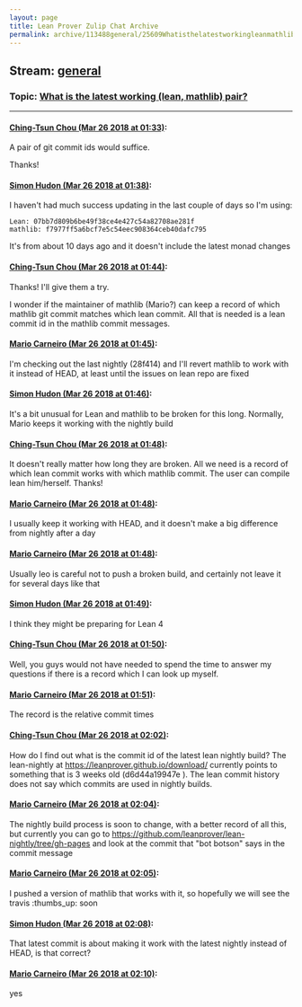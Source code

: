 ```yaml
---
layout: page
title: Lean Prover Zulip Chat Archive 
permalink: archive/113488general/25609Whatisthelatestworkingleanmathlibpair.html
---
```


## Stream: [general](index.html)
### Topic: [What is the latest working (lean, mathlib) pair?](25609Whatisthelatestworkingleanmathlibpair.html)

---

#### [Ching-Tsun Chou (Mar 26 2018 at 01:33)](https://leanprover.zulipchat.com/#narrow/stream/113488-general/topic/What%20is%20the%20latest%20working%20%28lean%2C%20mathlib%29%20pair%3F/near/124203602):
A pair of git commit ids would suffice.

Thanks!

#### [Simon Hudon (Mar 26 2018 at 01:38)](https://leanprover.zulipchat.com/#narrow/stream/113488-general/topic/What%20is%20the%20latest%20working%20%28lean%2C%20mathlib%29%20pair%3F/near/124203737):
I haven't had much success updating in the last couple of days so I'm using:

```
Lean: 07bb7d809b6be49f38ce4e427c54a82708ae281f 
mathlib: f7977ff5a6bcf7e5c54eec908364ceb40dafc795 
```

It's from about 10 days ago and it doesn't include the latest monad changes

#### [Ching-Tsun Chou (Mar 26 2018 at 01:44)](https://leanprover.zulipchat.com/#narrow/stream/113488-general/topic/What%20is%20the%20latest%20working%20%28lean%2C%20mathlib%29%20pair%3F/near/124203882):
Thanks!  I'll give them a try.

I wonder if the maintainer of mathlib (Mario?) can keep a record of which mathlib git commit matches which lean commit.  All that is needed is a lean commit id in the mathlib commit messages.

#### [Mario Carneiro (Mar 26 2018 at 01:45)](https://leanprover.zulipchat.com/#narrow/stream/113488-general/topic/What%20is%20the%20latest%20working%20%28lean%2C%20mathlib%29%20pair%3F/near/124203900):
I'm checking out the last nightly (28f414) and I'll revert mathlib to work with it instead of HEAD, at least until the issues on lean repo are fixed

#### [Simon Hudon (Mar 26 2018 at 01:46)](https://leanprover.zulipchat.com/#narrow/stream/113488-general/topic/What%20is%20the%20latest%20working%20%28lean%2C%20mathlib%29%20pair%3F/near/124203943):
It's a bit unusual for Lean and mathlib to be broken for this long. Normally, Mario keeps it working with the nightly build

#### [Ching-Tsun Chou (Mar 26 2018 at 01:48)](https://leanprover.zulipchat.com/#narrow/stream/113488-general/topic/What%20is%20the%20latest%20working%20%28lean%2C%20mathlib%29%20pair%3F/near/124203987):
It doesn't really matter how long they are broken.  All we need is a record of which lean commit works with which mathlib commit.  The user can compile lean him/herself.  Thanks!

#### [Mario Carneiro (Mar 26 2018 at 01:48)](https://leanprover.zulipchat.com/#narrow/stream/113488-general/topic/What%20is%20the%20latest%20working%20%28lean%2C%20mathlib%29%20pair%3F/near/124203991):
I usually keep it working with HEAD, and it doesn't make a big difference from nightly after a day

#### [Mario Carneiro (Mar 26 2018 at 01:48)](https://leanprover.zulipchat.com/#narrow/stream/113488-general/topic/What%20is%20the%20latest%20working%20%28lean%2C%20mathlib%29%20pair%3F/near/124203993):
Usually leo is careful not to push a broken build, and certainly not leave it for several days like that

#### [Simon Hudon (Mar 26 2018 at 01:49)](https://leanprover.zulipchat.com/#narrow/stream/113488-general/topic/What%20is%20the%20latest%20working%20%28lean%2C%20mathlib%29%20pair%3F/near/124204003):
I think they might be preparing for Lean 4

#### [Ching-Tsun Chou (Mar 26 2018 at 01:50)](https://leanprover.zulipchat.com/#narrow/stream/113488-general/topic/What%20is%20the%20latest%20working%20%28lean%2C%20mathlib%29%20pair%3F/near/124204046):
Well, you guys would not have needed to spend the time to answer my questions if there is a record which I can look up myself.

#### [Mario Carneiro (Mar 26 2018 at 01:51)](https://leanprover.zulipchat.com/#narrow/stream/113488-general/topic/What%20is%20the%20latest%20working%20%28lean%2C%20mathlib%29%20pair%3F/near/124204054):
The record is the relative commit times

#### [Ching-Tsun Chou (Mar 26 2018 at 02:02)](https://leanprover.zulipchat.com/#narrow/stream/113488-general/topic/What%20is%20the%20latest%20working%20%28lean%2C%20mathlib%29%20pair%3F/near/124204367):
How do I find out what is the commit id of the latest lean nightly build?  The lean-nightly at https://leanprover.github.io/download/ currently points to something that is 3 weeks old (d6d44a19947e ).  The lean commit history does not say which commits are used in nightly builds.

#### [Mario Carneiro (Mar 26 2018 at 02:04)](https://leanprover.zulipchat.com/#narrow/stream/113488-general/topic/What%20is%20the%20latest%20working%20%28lean%2C%20mathlib%29%20pair%3F/near/124204414):
The nightly build process is soon to change, with a better record of all this, but currently you can go to https://github.com/leanprover/lean-nightly/tree/gh-pages and look at the commit that "bot botson" says in the commit message

#### [Mario Carneiro (Mar 26 2018 at 02:05)](https://leanprover.zulipchat.com/#narrow/stream/113488-general/topic/What%20is%20the%20latest%20working%20%28lean%2C%20mathlib%29%20pair%3F/near/124204420):
I pushed a version of mathlib that works with it, so hopefully we will see the travis :thumbs_up: soon

#### [Simon Hudon (Mar 26 2018 at 02:08)](https://leanprover.zulipchat.com/#narrow/stream/113488-general/topic/What%20is%20the%20latest%20working%20%28lean%2C%20mathlib%29%20pair%3F/near/124204513):
That latest commit is about making it work with the latest nightly instead of HEAD, is that correct?

#### [Mario Carneiro (Mar 26 2018 at 02:10)](https://leanprover.zulipchat.com/#narrow/stream/113488-general/topic/What%20is%20the%20latest%20working%20%28lean%2C%20mathlib%29%20pair%3F/near/124204564):
yes

